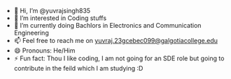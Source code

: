 - 👋 Hi, I’m @yuvrajsingh835
- 👀 I’m interested in Coding stuffs
- 🌱 I’m currently doing Bachlors in Electronics and Communication Engineering
- 📫 Feel free to reach me on yuvraj.23gcebec099@galgotiacollege.edu
- 😄 Pronouns: He/Him
- ⚡ Fun fact: Thou I like coding, I am not going for an SDE role but going to contribute in the feild which I am studying :D

<!---
yuvrajsingh835/yuvrajsingh835 is a ✨ special ✨ repository because its `README.md` (this file) appears on your GitHub profile.
You can click the Preview link to take a look at your changes.
--->
